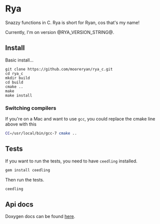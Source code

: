 # Rya

Snazzy functions in C.  Rya is short for Ryan, cos that's my name!

Currently, I'm on version @RYA_VERSION_STRING@.

## Install

Basic install...

```
git clone https://github.com/mooreryan/rya_c.git
cd rya_c
mkdir build
cd build
cmake ..
make
make install
```

### Switching compilers

If you're on a Mac and want to use `gcc`, you could replace the cmake line above with this

```bash
CC=/usr/local/bin/gcc-7 cmake ..
```

## Tests

If you want to run the tests, you need to have `ceedling` installed.

```bash
gem install ceedling
```

Then run the tests.

```bash
ceedling
```

## Api docs

Doxygen docs can be found [here](https://mooreryan.github.io/rya_c/).
